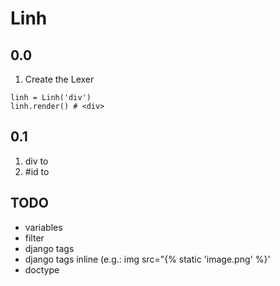 Linh
====


0.0
---
1. Create the Lexer
```
linh = Linh('div')
linh.render() # <div>
```


0.1
---

1. div to <div>
2. #id to <div id="id">




TODO
----

* variables
* filter
* django tags
* django tags inline (e.g.: img src="{% static 'image.png' %}'
* doctype

